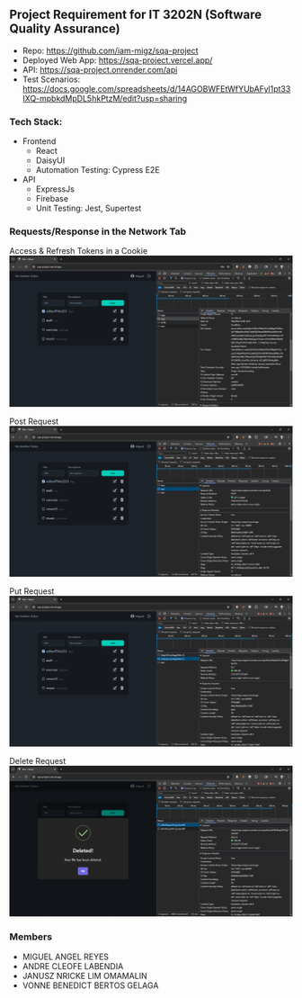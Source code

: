 ## Project Requirement for IT 3202N (Software Quality Assurance)
- Repo: https://github.com/iam-migz/sqa-project
- Deployed Web App: https://sqa-project.vercel.app/
- API: https://sqa-project.onrender.com/api
- Test Scenarios: https://docs.google.com/spreadsheets/d/14AGOBWFEtWfYUbAFyl1pt33IXQ-mpbkdMpDL5hkPtzM/edit?usp=sharing

### Tech Stack:
- Frontend
  - React 
  - DaisyUI
  - Automation Testing: Cypress E2E
- API
  - ExpressJs
  - Firebase
  - Unit Testing: Jest, Supertest

### Requests/Response in the Network Tab

Access & Refresh Tokens in a Cookie
![Access & Refresh Tokens in a Cookie](<assets/access&refresh cookies.png>)

Post Request
![Post Request](assets/POST_request.png)

Put Request
![Put Request](assets/PUT_request.png)

Delete Request
![Delete Request](assets/DELETE_request.png)


### Members
- MIGUEL ANGEL REYES
- ANDRE CLEOFE LABENDIA
- JANUSZ NRICKE LIM OMAMALIN
- VONNE BENEDICT BERTOS GELAGA